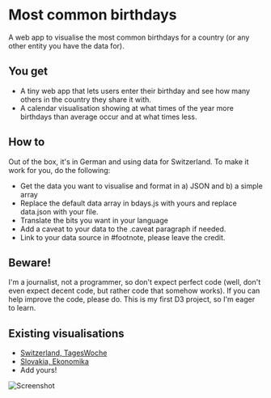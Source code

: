 Most common birthdays
=====================

A web app to visualise the most common birthdays for a country (or any other entity you have the data for).

You get
-------
* A tiny web app that lets users enter their birthday and see how many others in the country they share it with.
* A calendar visualisation showing at what times of the year more birthdays than average occur and at what times less.

How to
------
Out of the box, it's in German and using data for Switzerland. To make it work for you, do the following:
* Get the data you want to visualise and format in a) JSON and b) a simple array
* Replace the default data array in bdays.js with yours and replace data.json with your file.
* Translate the bits you want in your language
* Add a caveat to your data to the .caveat paragraph if needed.
* Link to your data source in #footnote, please leave the credit.

Beware!
------
I'm a journalist, not a programmer, so don't expect perfect code (well, don't even expect decent code, but rather code that somehow works). If you can help improve the code, please do. This is my first D3 project, so I'm eager to learn.

Existing visualisations
-----------------------
* [Switzerland, TagesWoche](http://www.tageswoche.ch/+bgkvj)
* [Slovakia, Ekonomika](http://ekonomika.sme.sk/c/6908217/kolko-deti-sa-zvykne-narodit-v-den-vasich-narodenin-interaktivny-kalendar.html#kalendar)
* Add yours!
 
![Screenshot](http://www.davidbauer.ch/wp-content/uploads/2013/08/Bildschirmfoto-2013-08-15-um-21.26.14-1024x632.png)



